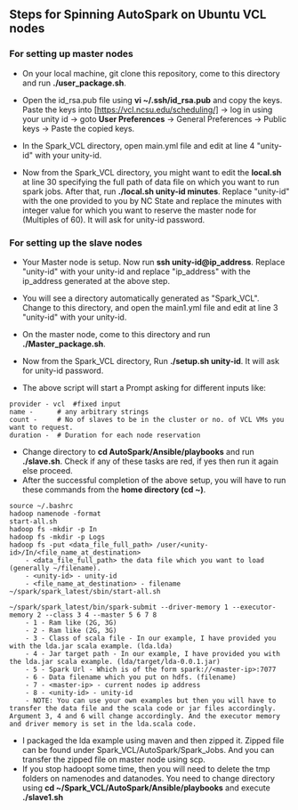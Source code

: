 ## Steps for Spinning AutoSpark on Ubuntu VCL nodes

### For setting up master nodes
- On your local machine, git clone this repository, come to this directory and run **./user_package.sh**.

- Open the id_rsa.pub file using **vi ~/.ssh/id_rsa.pub** and copy the keys. Paste the keys into [https://vcl.ncsu.edu/scheduling/] -> log in using your unity id -> goto **User Preferences** -> General Preferences -> Public keys -> Paste the copied keys.

- In the Spark_VCL directory, open main.yml file and edit at line 4 "unity-id" with your unity-id.

- Now from the Spark_VCL directory, you might want to edit the **local.sh** at line 30 specifying the full path of data file on which you want to run spark jobs. After that, run **./local.sh unity-id minutes**. Replace "unity-id" with the one provided to you by NC State and replace the minutes with integer value for which you want to reserve the master node for (Multiples of 60). It will ask for unity-id password.

### For setting up the slave nodes
- Your Master node is setup. Now run **ssh unity-id@ip_address**. Replace "unity-id" with your unity-id and replace "ip_address" with the ip_address generated at the above step.

- You will see a directory automatically generated as "Spark_VCL". Change to this directory, and  open the main1.yml file and edit at line 3 "unity-id" with your unity-id.

- On the master node, come to this directory and run **./Master_package.sh**.

- Now from the Spark_VCL directory, Run **./setup.sh unity-id**. It will ask for unity-id password.

- The above script will start a Prompt asking for different inputs like:
```
provider - vcl	#fixed input
name - 		# any arbitrary strings
count -		# No of slaves to be in the cluster or no. of VCL VMs you want to request.
duration -	# Duration for each node reservation
```
- Change directory to **cd AutoSpark/Ansible/playbooks** and run **./slave.sh**. Check if any of these tasks are red, if yes then run it again else proceed.
- After the successful completion of the above setup, you will have to run these commands from the **home directory (cd ~)**.
```
source ~/.bashrc
hadoop namenode -format
start-all.sh
hadoop fs -mkdir -p In
hadoop fs -mkdir -p Logs
hadoop fs -put <data_file_full_path> /user/<unity-id>/In/<file_name_at_destination>
	- <data_file_full_path> the data file which you want to load (generally ~/filename).
	- <unity-id> - unity-id
	- <file_name_at_destination> - filename
~/spark/spark_latest/sbin/start-all.sh

~/spark/spark_latest/bin/spark-submit --driver-memory 1 --executor-memory 2 --class 3 4 --master 5 6 7 8
	- 1 - Ram like (2G, 3G)
	- 2 - Ram like (2G, 3G)
	- 3 - Class of scala file - In our example, I have provided you with the lda.jar scala example. (lda.lda)
	- 4 - Jar target path - In our example, I have provided you with the lda.jar scala example. (lda/target/lda-0.0.1.jar)
	- 5 - Spark Url - Which is of the form spark://<master-ip>:7077
	- 6 - Data filename which you put on hdfs. (filename)
	- 7 - <master-ip> - current nodes ip address
	- 8 - <unity-id> - unity-id
	- NOTE: You can use your own examples but then you will have to transfer the data file and the scala code or jar files accordingly. Argument 3, 4 and 6 will change accordingly. And the executor memory and driver memory is set in the lda.scala code.
```

- I packaged the lda example using maven and then zipped it. Zipped file can be found under Spark_VCL/AutoSpark/Spark_Jobs. And you can transfer the zipped file on master node using scp.
- If you stop hadoopt some time, then you will need to delete the tmp folders on namenodes and datanodes. You need to change directory using  **cd ~/Spark_VCL/AutoSpark/Ansible/playbooks** and execute **./slave1.sh**
